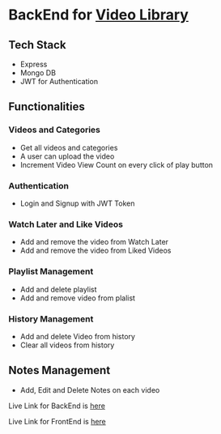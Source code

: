 # BackEnd for [Video Library](https://bakinzone.netlify.app/)

## Tech Stack
- Express
- Mongo DB
- JWT for Authentication

## Functionalities

### Videos and Categories
- Get all videos and categories
- A user can upload the video
- Increment Video View Count on every click of play button

### Authentication
- Login and Signup with JWT Token

### Watch Later and Like Videos
- Add and remove the video from Watch Later
- Add and remove the video from Liked Videos

### Playlist Management
- Add and delete playlist
- Add and remove video from plalist

### History Management
- Add and delete Video from history
- Clear all videos from history

## Notes Management
- Add, Edit and Delete Notes on each video


Live Link for BackEnd is [here](https://bakinzone-server.cyclic.app/)

Live Link for FrontEnd is [here](https://bakinzone.netlify.app/)
